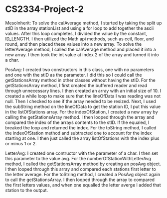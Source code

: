 # CS2334-Project-2
MesoInherit:
To solve the calAverage method, I started by taking the split up stID in the array stationList 
and using a for loop to add together the ascii values. After this loop completes, I divided the 
value by the constant, ID_LENGTH. I then utilized the Math api methods, such as ceil, floor, and 
round, and then placed these values into a new array.
To solve the letterAverage method, I called the calAverage method and placed it into a new array.
I then took the int value at index 2 of the array and turned it into a char.

PosAvg:
I created two constructors in this class, one with no parameters and one with the stID as the 
parameter. I did this so I could call the getStationsArray method in other classes without having 
the stID. 
For the getStationsArray method, I first created the buffered reader and read through unnecessary
lines. I then created an array with an initial size of 10. I created a while loop to make sure that 
the lineOfData I was reading was not null. Then I checked to see if the array needed to be resized.
Next, I used the subString method on the lineOfData to get the station ID, I put this value in the 
listOfStations array. 
For the indexOfStation, I created a new array by calling the getStationsArray method. I then looped 
through the array and compared the index of the arrays contents to the stID. If the equaled, I breaked 
the loop and returned the index.
For the toString method, I called the indexOfStation method and subtracted one to account for the index 
starting at one. I then just called the array listOfStations with the index plus or minus 1 or 2.

LetterAvg:
I created one contructor with the parameter of a char. I then set this parameter to the value avg.
For the numberOfStationWithLetterAvg method, I called the getStationsArray method by creating an 
posAvg object. I then looped through this array and compared each stations first letter to the letter
average.
For the toString method, I created a PosAvg object again to call the getStationsArray. I then looped
through the array to compared the first letters values, and when one equalled 
the letter averge I added that station to the output.
